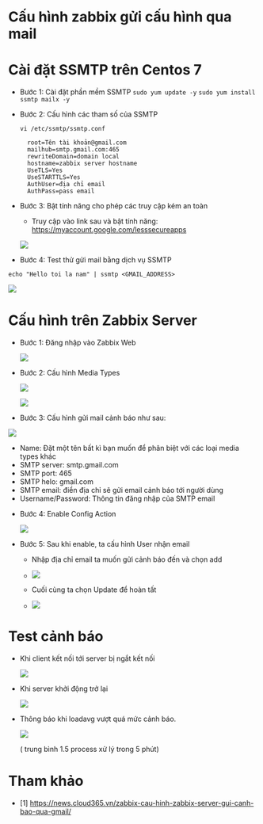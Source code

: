 
# Cấu hình zabbix gửi cấu hình qua mail

# Cài đặt SSMTP trên Centos 7

- Bước 1: Cài đặt phần mềm SSMTP
 `sudo yum update -y`
 `sudo yum install ssmtp mailx -y`
 
- Bước 2: Cấu hình các tham số của SSMTP

   `vi /etc/ssmtp/ssmtp.conf`

  ```
	root=Tên tài khoản@gmail.com
    mailhub=smtp.gmail.com:465
    rewriteDomain=domain local
    hostname=zabbix server hostname
    UseTLS=Yes
    UseSTARTTLS=Yes
    AuthUser=địa chỉ email
    AuthPass=pass email
	``` 
	
- Bước 3: Bật tính năng cho phép các truy cập kém an toàn

  + Truy cập vào link sau và bật tính năng: https://myaccount.google.com/lesssecureapps	
  
  ![]( /image/email1.png)

- Bước 4: Test thử gửi mail bằng dịch vụ SSMTP

 `echo "Hello toi la nam" | ssmtp <GMAIL_ADDRESS>`
 
  ![]( /image/email2.PNG)
  
# Cấu hình trên Zabbix Server

- Bước 1: Đăng nhập vào Zabbix Web  

  ![]( /image/email3.PNG)
  
- Bước 2: Cấu hình Media Types

  ![]( /image/email4.png) 

  ![]( /image/email5.png)

- Bước 3: Cấu hình gửi mail cảnh báo như sau:

 ![]( /image/email6.PNG)
 
 + Name: Đặt một tên bất kì bạn muốn để phân biệt với các loại media types khác
 + SMTP server: smtp.gmail.com
 + SMTP port: 465
 + SMTP helo: gmail.com
 + SMTP email: điền địa chỉ sẽ gửi email cảnh báo tới người dùng
 + Username/Password: Thông tin đăng nhập của SMTP email
 
- Bước 4: Enable Config Action 

  ![]( /image/email7.PNG)
  
- Bước 5: Sau khi enable, ta cấu hình User nhận email

  + Nhập địa chỉ email ta muốn gửi cảnh báo đến và chọn add
  
  + ![]( /image/email8.PNG)
  
  + Cuối cùng ta chọn Update để hoàn tất
  
  + ![]( /image/email9.PNG)
  
 # Test cảnh báo

- Khi client kết nối tới server bị ngắt kết nối

  ![]( /image/email10.PNG)

- Khi server khởi động trở lại

  ![]( /image/email11.PNG)  
  
- Thông báo khi loadavg vượt quá mức cảnh báo.

  ![]( /image/email12.PNG)  
  
  ( trung bình 1.5 process xử lý trong 5 phút)
  
 # Tham khảo
 
 - [1] https://news.cloud365.vn/zabbix-cau-hinh-zabbix-server-gui-canh-bao-qua-gmail/
  

    
